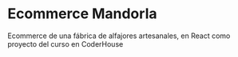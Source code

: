 # Ecommerce Mandorla

Ecommerce de una fábrica de alfajores artesanales, en React como proyecto del curso en CoderHouse

